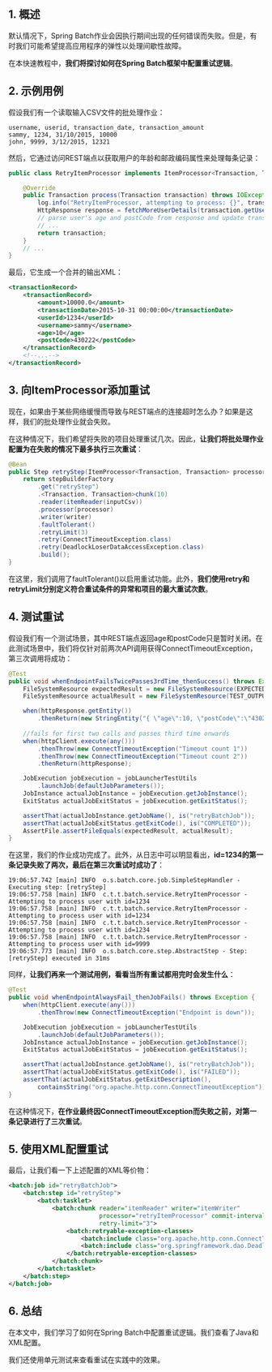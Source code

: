 ## 1. 概述

默认情况下，Spring Batch作业会因执行期间出现的任何错误而失败。但是，有时我们可能希望提高应用程序的弹性以处理间歇性故障。

在本快速教程中，**我们将探讨如何在Spring Batch框架中配置重试逻辑**。

## 2. 示例用例

假设我们有一个读取输入CSV文件的批处理作业：

```csv
username, userid, transaction_date, transaction_amount
sammy, 1234, 31/10/2015, 10000
john, 9999, 3/12/2015, 12321
```

然后，它通过访问REST端点以获取用户的年龄和邮政编码属性来处理每条记录：

```java
public class RetryItemProcessor implements ItemProcessor<Transaction, Transaction> {

    @Override
    public Transaction process(Transaction transaction) throws IOException {
        log.info("RetryItemProcessor, attempting to process: {}", transaction);
        HttpResponse response = fetchMoreUserDetails(transaction.getUserId());
        // parse user's age and postCode from response and update transaction
        // ...
        return transaction;
    }
    // ...
}
```

最后，它生成一个合并的输出XML：

```xml
<transactionRecord>
    <transactionRecord>
        <amount>10000.0</amount>
        <transactionDate>2015-10-31 00:00:00</transactionDate>
        <userId>1234</userId>
        <username>sammy</username>
        <age>10</age>
        <postCode>430222</postCode>
    </transactionRecord>
    <!--...-->
</transactionRecord>
```

## 3. 向ItemProcessor添加重试

现在，如果由于某些网络缓慢而导致与REST端点的连接超时怎么办？如果是这样，我们的批处理作业就会失败。

在这种情况下，我们希望将失败的项目处理重试几次。因此，**让我们将批处理作业配置为在失败的情况下最多执行三次重试**：

```java
@Bean
public Step retryStep(ItemProcessor<Transaction, Transaction> processor, ItemWriter<Transaction> writer) throws ParseException {
    return stepBuilderFactory
        .get("retryStep")
        .<Transaction, Transaction>chunk(10)
        .reader(itemReader(inputCsv))
        .processor(processor)
        .writer(writer)
        .faultTolerant()
        .retryLimit(3)
        .retry(ConnectTimeoutException.class)
        .retry(DeadlockLoserDataAccessException.class)
        .build();
}
```

在这里，我们调用了faultTolerant()以启用重试功能。此外，**我们使用retry和retryLimit分别定义符合重试条件的异常和项目的最大重试次数**。

## 4. 测试重试

假设我们有一个测试场景，其中REST端点返回age和postCode只是暂时关闭。在此测试场景中，我们将仅针对前两次API调用获得ConnectTimeoutException，第三次调用将成功：

```java
@Test
public void whenEndpointFailsTwicePasses3rdTime_thenSuccess() throws Exception {
    FileSystemResource expectedResult = new FileSystemResource(EXPECTED_OUTPUT);
    FileSystemResource actualResult = new FileSystemResource(TEST_OUTPUT);

    when(httpResponse.getEntity())
        .thenReturn(new StringEntity("{ \"age\":10, \"postCode\":\"430222\" }"));
 
    //fails for first two calls and passes third time onwards
    when(httpClient.execute(any()))
        .thenThrow(new ConnectTimeoutException("Timeout count 1"))
        .thenThrow(new ConnectTimeoutException("Timeout count 2"))
        .thenReturn(httpResponse);

    JobExecution jobExecution = jobLauncherTestUtils
        .launchJob(defaultJobParameters());
    JobInstance actualJobInstance = jobExecution.getJobInstance();
    ExitStatus actualJobExitStatus = jobExecution.getExitStatus();

    assertThat(actualJobInstance.getJobName(), is("retryBatchJob"));
    assertThat(actualJobExitStatus.getExitCode(), is("COMPLETED"));
    AssertFile.assertFileEquals(expectedResult, actualResult);
}
```

在这里，我们的作业成功完成了。此外，从日志中可以明显看出，**id=1234的第一条记录失败了两次，最后在第三次重试时成功了**：

```shell
19:06:57.742 [main] INFO  o.s.batch.core.job.SimpleStepHandler - Executing step: [retryStep]
19:06:57.758 [main] INFO  c.t.t.batch.service.RetryItemProcessor - Attempting to process user with id=1234
19:06:57.758 [main] INFO  c.t.t.batch.service.RetryItemProcessor - Attempting to process user with id=1234
19:06:57.758 [main] INFO  c.t.t.batch.service.RetryItemProcessor - Attempting to process user with id=1234
19:06:57.758 [main] INFO  c.t.t.batch.service.RetryItemProcessor - Attempting to process user with id=9999
19:06:57.773 [main] INFO  o.s.batch.core.step.AbstractStep - Step: [retryStep] executed in 31ms
```

同样，**让我们再来一个测试用例，看看当所有重试都用完时会发生什么**：

```java
@Test
public void whenEndpointAlwaysFail_thenJobFails() throws Exception {
    when(httpClient.execute(any()))
        .thenThrow(new ConnectTimeoutException("Endpoint is down"));

    JobExecution jobExecution = jobLauncherTestUtils
        .launchJob(defaultJobParameters());
    JobInstance actualJobInstance = jobExecution.getJobInstance();
    ExitStatus actualJobExitStatus = jobExecution.getExitStatus();

    assertThat(actualJobInstance.getJobName(), is("retryBatchJob"));
    assertThat(actualJobExitStatus.getExitCode(), is("FAILED"));
    assertThat(actualJobExitStatus.getExitDescription(),
        containsString("org.apache.http.conn.ConnectTimeoutException"));
}
```

在这种情况下，**在作业最终因ConnectTimeoutException而失败之前，对第一条记录进行了三次重试**。

## 5. 使用XML配置重试

最后，让我们看一下上述配置的XML等价物：

```xml
<batch:job id="retryBatchJob">
    <batch:step id="retryStep">
        <batch:tasklet>
            <batch:chunk reader="itemReader" writer="itemWriter"
                         processor="retryItemProcessor" commit-interval="10"
                         retry-limit="3">
                <batch:retryable-exception-classes>
                    <batch:include class="org.apache.http.conn.ConnectTimeoutException"/>
                    <batch:include class="org.springframework.dao.DeadlockLoserDataAccessException"/>
                </batch:retryable-exception-classes>
            </batch:chunk>
        </batch:tasklet>
    </batch:step>
</batch:job>
```

## 6. 总结

在本文中，我们学习了如何在Spring Batch中配置重试逻辑。我们查看了Java和XML配置。

我们还使用单元测试来查看重试在实践中的效果。